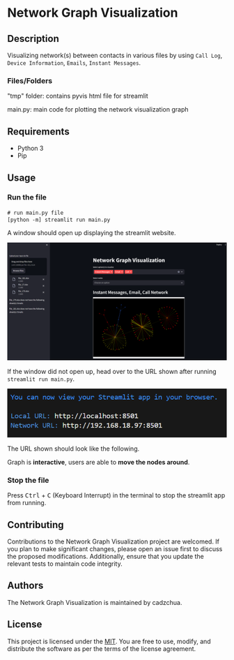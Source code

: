 # Network Graph Visualization

## Description

Visualizing network(s) between contacts in various files by using `Call Log`, `Device Information`, `Emails`, `Instant Messages`.

### Files/Folders

"tmp" folder: contains pyvis html file for streamlit

main.py: main code for plotting the network visualization graph

## Requirements

- Python 3
- Pip

## Usage
### Run the file
```shell
# run main.py file
[python -m] streamlit run main.py
```

A window should open up displaying the streamlit website.

![Website!](<network_graph_visualisation.png>)

If the window did not open up, head over to the URL shown after running `streamlit run main.py`.

![URL!](<network_url.png>)

The URL shown should look like the following.

Graph is **interactive**, users are able to **move the nodes around**.

### Stop the file
Press <kbd>Ctrl</kbd> + <kbd>C</kbd> (Keyboard Interrupt) in the terminal to stop the streamlit app from running.
## Contributing

Contributions to the Network Graph Visualization project are welcomed. If you plan to make significant changes, please open an issue first to discuss the proposed modifications. 
Additionally, ensure that you update the relevant tests to maintain code integrity.

## Authors

The Network Graph Visualization is maintained by cadzchua.

## License

This project is licensed under the [MIT](https://choosealicense.com/licenses/mit/). You are free to use, modify, and distribute the software as per the terms of the license agreement.
